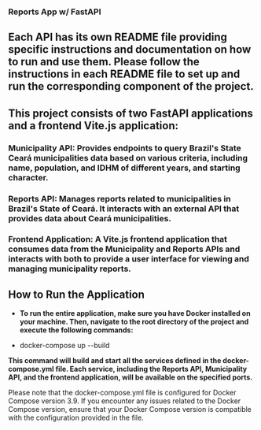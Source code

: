 ### Reports App w/ FastAPI


## Each API has its own README file providing specific instructions and documentation on how to run and use them. Please follow the instructions in each README file to set up and run the corresponding component of the project.

## This project consists of two FastAPI applications and a frontend Vite.js application:

### Municipality API: Provides endpoints to query Brazil's State Ceará municipalities data based on various criteria, including name, population, and IDHM of different years, and starting character.
### Reports API: Manages reports related to municipalities in Brazil's State of Ceará. It interacts with an external API that provides data about Ceará municipalities.
### Frontend Application: A Vite.js frontend application that consumes data from the Municipality and Reports APIs and interacts with both to provide a user interface for viewing and managing municipality reports.



## How to Run the Application
- **To run the entire application, make sure you have Docker installed on your machine. Then, navigate to the root directory of the project and execute the following commands:**

- docker-compose up --build

**This command will build and start all the services defined in the docker-compose.yml file. Each service, including the Reports API, Municipality API, and the frontend application, will be available on the specified ports.**

Please note that the docker-compose.yml file is configured for Docker Compose version 3.9. If you encounter any issues related to the Docker Compose version, ensure that your Docker Compose version is compatible with the configuration provided in the file.